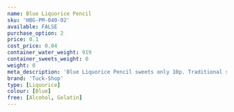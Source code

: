 ```yaml
---
name: Blue Liquorice Pencil
sku: 'HBG-PM-040-02'
available: FALSE
purchase_option: 2
price: 0.1
cost_price: 0.04
container_water_weight: 919
container_sweets_weight: 0
weight: 0
meta_description: 'Blue Liquorice Pencil sweets only 10p. Traditional sweets and more at Humbugs Confectionery Store. Specialists in satisfying your sweet tooth!'
brand: 'Tuck-Shop'
type: [Liquorice]
colour: [Blue]
free: [Alcohol, Gelatin]
---
```

